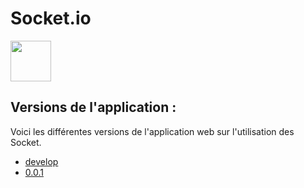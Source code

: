 # Socket.io
<img src="[https://github.com/A1oneeee/1v1JavaScript/assets/116378179/0a89980e-817b-4599-bc19-7a6826b24be3](https://github.com/A1oneeee/Socket.io/assets/116378179/de76923d-2643-4e38-bba0-b48fae8b2386)" width="65" />

## Versions de l'application :
Voici les différentes versions de l'application web sur l'utilisation des Socket.
- [develop](https://github.com/A1oneeee/Socket.io/tree/develop)
- [0.0.1]()
